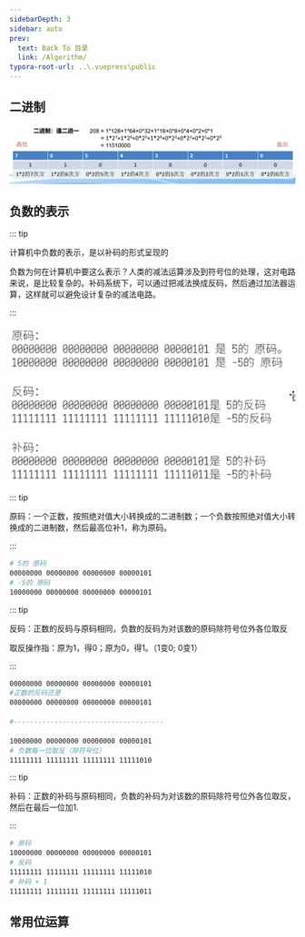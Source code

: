 ```yaml
---
sidebarDepth: 3
sidebar: auto
prev:
  text: Back To 目录
  link: /Algorithm/
typora-root-url: ..\.vuepress\public
---
```




## 二进制

![image-20220814205800684](/images/algorithm/image-20220814205800684.png)



## 负数的表示

::: tip

计算机中负数的表示，是以补码的形式呈现的

负数为何在计算机中要这么表示？人类的减法运算涉及到符号位的处理，这对电路来说，是比较复杂的。补码系统下，可以通过把减法换成反码，然后通过加法器运算，这样就可以避免设计复杂的减法电路。

:::

![image-20220814210345891](/images/algorithm/image-20220814210345891.png)



::: tip

原码：一个正数，按照绝对值大小转换成的二进制数；一个负数按照绝对值大小转换成的二进制数，然后最高位补1，称为原码。

:::

```sh
# 5的 原码
00000000 00000000 00000000 00000101
# -5的 原码
10000000 00000000 00000000 00000101
```

::: tip

反码：正数的反码与原码相同，负数的反码为对该数的原码除符号位外各位取反

取反操作指：原为1，得0；原为0，得1。（1变0; 0变1）

:::

```sh
00000000 00000000 00000000 00000101  
#正数的反码还是
00000000 00000000 00000000 00000101

#-------------------------------------

10000000 00000000 00000000 00000101
# 负数每一位取反（除符号位）
11111111 11111111 11111111 11111010
```

::: tip

补码：正数的补码与原码相同，负数的补码为对该数的原码除符号位外各位取反，然后在最后一位加1.

:::

```sh
# 原码
10000000 00000000 00000000 00000101
# 反码
11111111 11111111 11111111 11111010
# 补码 + 1
11111111 11111111 11111111 11111011
```



## 常用位运算